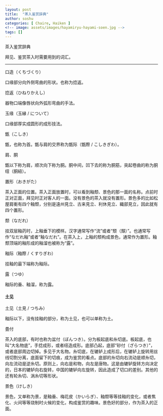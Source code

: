 ```yaml
---
layout: post
title:  "茶入鉴赏辞典"
author: soshu
categories: [ Chaire, Haiken ]
<!-- image: assets/images/hayamiryu-hayami-soen.jpg -->
tags: []
---
```


茶入鉴赏辞典

拜见、鉴赏茶入时需要用到的词汇。

----

口造（くちづくり）

口缘部分向外侧弯曲的形状。也称为捻返。

捻返（ひねりかえし）

器物口端像唇状向外弧形弯曲的手法。

玉缘（玉縁 / について）

口缘部厚实成圆形的成形技法。

甑（こしき）

甑，也称为首。甑与肩的交界称为甑际（甑際 / こしきぎわ）。

肩、胴

甑以下称为肩，顺次向下称为胴。胴中间，凹下去的称为胴筋，突起卷曲的称为胴纽（胴紐）。

<a id="置形">置形（おきがた）</a>

茶入正面的位置。茶入正面放置时，可以看到釉颓、景色的那一面的名称。点前时正对正面，拜见时正对客人的一面。没有景色的茶入就没有置形。景色多的比如松屋肩衝有四个釉颓，分别是遠州見立、古来見立、利休見立、織部見立，因此就有四个置形。

<a id="颓">颓（なだれ）</a>

挂双层釉药时，上釉垂下的模样。汉字通常写作“流”或者“颓（頽）”。也通常写作“なだれ釉”或者“釉なだれ”。在茶入上，上釉的颓构成景色，通常作为置形。釉颓顶端的釉形成的釉溜也被称为“露”。

釉际（釉際 / くすりぎわ）

挂釉的最下端称为釉际。

<a id="露">露（つゆ）</a>

釉际的垂、釉溜，称为露。

#### 土见

<a id="土见">土见（土見 / つちみ）</a>

釉际以下，没有挂釉的部分，称为土见，也可以单称为土。

<a id="畳付">畳付</a>

茶入的底部，有时也称为盆付（ぼんつき）。分为板起底和糸切底。板起底，也叫“大名物底”，手捻成形，或者纽造成形。底部凸起，底部“砂付（ざらつき）”，或者底部周边切掉。多见于大名物。糸切底，在辘轳上成形后，在辘轳上旋转用丝线切割分离，底面留下的切痕，成为鉴赏的看点。底部的糸切向右流动是顺糸切，向左流动是逆糸切。原则上，向右是和物，向左是唐物。这是由辘轳旋转方向决定的，日本的辘轳向右旋转，中国的辘轳向左旋转，因此造成了切口的差别。其他的还有轮糸切、涡糸切等形状。

<a id="景色">景色（けしき）</a>

景色，又单称为景，是釉垂、梅花皮（かいらぎ）、釉颓等等挂釉的变化，或者焦化、火间等等烧制时火候的变化，构成鉴赏的趣味。景色好的部分，作为茶入的正面。
